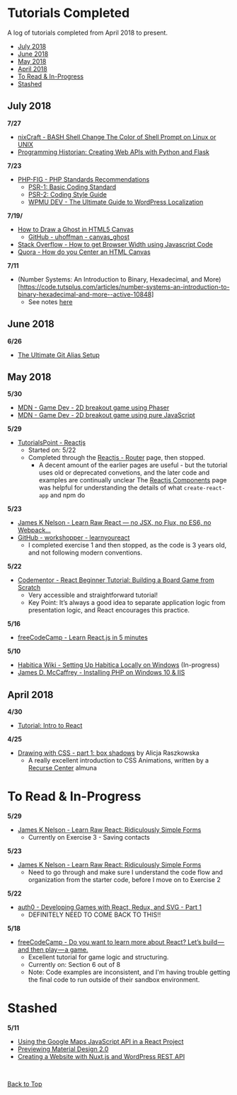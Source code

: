 <a id="top"></a>
# Tutorials Completed

A log of tutorials completed from April 2018 to present.

<!-- MarkdownTOC -->

* [July 2018](#july-2018)
* [June 2018](#june-2018)
* [May 2018](#may-2018)
* [April 2018](#april-2018)
* [To Read & In-Progress](#to-read--in-progress)
* [Stashed](#stashed)

<!-- /MarkdownTOC -->

<a id="july-2018"></a>
## July 2018

**7/27**
* [nixCraft - BASH Shell Change The Color of Shell Prompt on Linux or UNIX](https://www.cyberciti.biz/faq/bash-shell-change-the-color-of-my-shell-prompt-under-linux-or-unix/)
* [Programming Historian: Creating Web APIs with Python and Flask](https://programminghistorian.org/en/lessons/creating-apis-with-python-and-flask)

**7/23**
* [PHP-FIG - PHP Standards Recommendations](https://www.php-fig.org/psr/)
    * [PSR-1: Basic Coding Standard](https://www.php-fig.org/psr/psr-1/)
    * [PSR-2: Coding Style Guide](https://www.php-fig.org/psr/psr-2/)
    * [WPMU DEV - The Ultimate Guide to WordPress Localization](https://premium.wpmudev.org/blog/ultimate-guide-wordpress-localization/)

**7/19/**
* [How to Draw a Ghost in HTML5 Canvas](http://loopandtouch.com/2014/04/22/how-to-draw-a-ghost-in-html5-canvas)
    * [GitHub - uhoffman - canvas_ghost](https://github.com/uhoffman/canvas_ghost)
* [Stack Overflow - How to get Browser Width using Javascript Code](https://stackoverflow.com/questions/1038727/how-to-get-browser-width-using-javascript-code)
* [Quora - How do you Center an HTML Canvas](https://www.quora.com/How-do-you-center-an-HTML-canvas)

**7/11**
* (Number Systems: An Introduction to Binary, Hexadecimal, and More)[https://code.tutsplus.com/articles/number-systems-an-introduction-to-binary-hexadecimal-and-more--active-10848]
    * See notes [here](math/number-systems-bases-and-conversions.md)

<a id="june-2018"></a>
## June 2018

**6/26**
* [The Ultimate Git Alias Setup](https://gist.github.com/mwhite/6887990)

<a id="may-2018"></a>
## May 2018

**5/30**
* [MDN - Game Dev - 2D breakout game using Phaser](https://developer.mozilla.org/en-US/docs/Games/Tutorials/2D_breakout_game_Phaser)
* [MDN - Game Dev - 2D breakout game using pure JavaScript](https://developer.mozilla.org/en-US/docs/Games/Tutorials/2D_Breakout_game_pure_JavaScript)

**5/29**
* [TutorialsPoint - Reactjs](https://www.tutorialspoint.com/reactjs/reactjs_components.htm)
    * Started on: 5/22
    * Completed through the [Reactjs - Router](https://www.tutorialspoint.com/reactjs/reactjs_router.htm) page, then stopped.
        * A decent amount of the earlier pages are useful - but the tutorial uses old or deprecated convetions, and the later code and examples are continually unclear
    The [Reactjs Components](https://www.tutorialspoint.com/reactjs/reactjs_components.htm) page was helpful for understanding the details of what `create-react-app` and npm do

**5/23**
* [James K Nelson - Learn Raw React — no JSX, no Flux, no ES6, no Webpack…](http://jamesknelson.com/learn-raw-react-no-jsx-flux-es6-webpack/)
* [GitHub - workshopper - learnyoureact](https://github.com/workshopper/learnyoureact)
    * I completed exercise 1 and then stopped, as the code is 3 years old, and not following modern conventions.

**5/22**
* [Codementor - React Beginner Tutorial: Building a Board Game from Scratch](https://www.codementor.io/reactjs/tutorial/beginner-tutorial-building-a-game-from-scratch)
    * Very accessible and straightforward tutorial!
    * Key Point: It’s always a good idea to separate application logic from presentation logic, and React encourages this practice. 

**5/16**
* [freeCodeCamp - Learn React.js in 5 minutes](https://medium.freecodecamp.org/learn-react-js-in-5-minutes-526472d292f4)

**5/10**
* [Habitica Wiki - Setting Up Habitica Locally on Windows](http://habitica.wikia.com/wiki/Setting_up_Habitica_Locally_on_Windows) (In-progress)
* [James D. McCaffrey - Installing PHP on Windows 10 & IIS](https://jamesmccaffrey.wordpress.com/2017/01/26/installing-php-on-windows-10-and-iis/)

<a id="april-2018"></a>
## April 2018
**4/30**
* [Tutorial: Intro to React](https://reactjs.org/tutorial/tutorial.html#functional-components)

<a id="42518"></a>
**4/25**
* [Drawing with CSS - part 1: box shadows](https://trueskawka.github.io/blog/programming/2018/02/07/drawing-with-CSS-part-1-box-shadows.html) by Alicja Raszkowska 
    * A really excellent introduction to CSS Animations, written by a [Recurse Center](https://recurse.com) almuna 

<a id="to-read--in-progress"></a>
# To Read & In-Progress

**5/29**

* [James K Nelson - Learn Raw React: Ridiculously Simple Forms](http://jamesknelson.com/learn-raw-react-ridiculously-simple-forms/)
    * Currently on Exercise 3 - Saving contacts

**5/23**
* [James K Nelson - Learn Raw React: Ridiculously Simple Forms](http://jamesknelson.com/learn-raw-react-ridiculously-simple-forms/)
    * Need to go through and make sure I understand the code flow and organization from the starter code, before I move on to Exercise 2

**5/22**
* [auth0 - Developing Games with React, Redux, and SVG - Part 1](https://auth0.com/blog/developing-games-with-react-redux-and-svg-part-1/)
    * DEFINITELY NEED TO COME BACK TO THIS!!

**5/18**
* [freeCodeCamp - Do you want to learn more about React? Let’s build — and then play — a game.](https://medium.freecodecamp.org/do-you-want-to-learn-more-about-react-lets-build-and-then-play-a-game-218e0da5be44)
    * Excellent tutorial for game logic and structuring. 
    * Currently on: Section 6 out of 8
    * Note: Code examples are inconsistent, and I'm having trouble getting the final code to run outside of their sandbox environment.

<a id="stashed"></a>
# Stashed

**5/11**
* [Using the Google Maps JavaScript API in a React Project](https://medium.com/front-end-hacking/using-the-google-maps-javascript-api-in-a-react-project-b3ed734375c6)
* [Previewing Material Design 2.0](https://uxdesign.cc/previewing-material-design-2-0-ec0215f0588f)
* [Creating a Website with Nuxt.js and WordPress REST API](https://medium.com/@moustachedesign/creating-a-website-with-nuxt-js-and-wordpress-rest-api-51cf66599cf3)

<br>

[Back to Top](#top)